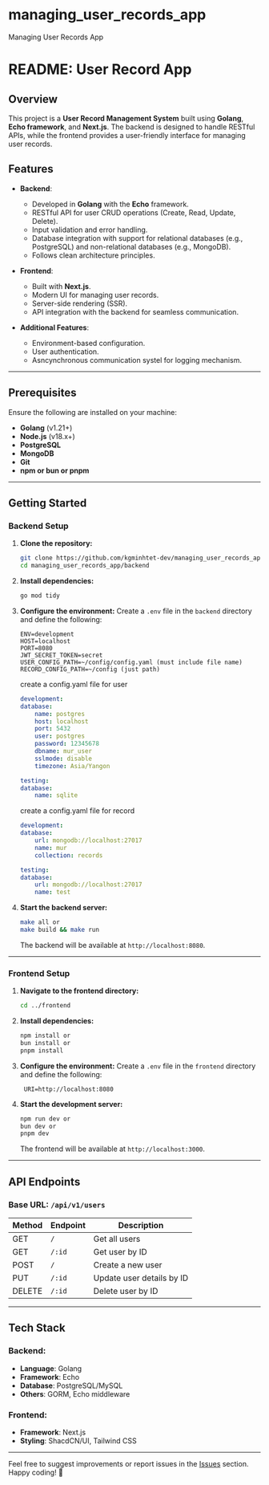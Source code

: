 # managing_user_records_app

Managing User Records App

# README: User Record App

## Overview

This project is a **User Record Management System** built using **Golang**, **Echo framework**, and **Next.js**. The backend is designed to handle RESTful APIs, while the frontend provides a user-friendly interface for managing user records.

## Features

- **Backend**:

  - Developed in **Golang** with the **Echo** framework.
  - RESTful API for user CRUD operations (Create, Read, Update, Delete).
  - Input validation and error handling.
  - Database integration with support for relational databases (e.g., PostgreSQL) and non-relational databases (e.g., MongoDB).
  - Follows clean architecture principles.

- **Frontend**:

  - Built with **Next.js**.
  - Modern UI for managing user records.
  - Server-side rendering (SSR).
  - API integration with the backend for seamless communication.

- **Additional Features**:
  - Environment-based configuration.
  - User authentication.
  - Asncynchronous communication systel for logging mechanism.

---

## Prerequisites

Ensure the following are installed on your machine:

- **Golang** (v1.21+)
- **Node.js** (v18.x+)
- **PostgreSQL**
- **MongoDB**
- **Git**
- **npm or bun or pnpm**

---

## Getting Started

### Backend Setup

1. **Clone the repository:**

   ```bash
   git clone https://github.com/kgminhtet-dev/managing_user_records_app.git
   cd managing_user_records_app/backend
   ```

2. **Install dependencies:**

   ```bash
   go mod tidy
   ```

3. **Configure the environment:**
   Create a `.env` file in the `backend` directory and define the following:

   ```env
   ENV=development
   HOST=localhost
   PORT=8080
   JWT_SECRET_TOKEN=secret
   USER_CONFIG_PATH=~/config/config.yaml (must include file name)
   RECORD_CONFIG_PATH=~/config (just path)
   ```

   create a config.yaml file for user

   ```yaml
   development:
   database:
       name: postgres
       host: localhost
       port: 5432
       user: postgres
       password: 12345678
       dbname: mur_user
       sslmode: disable
       timezone: Asia/Yangon

   testing:
   database:
       name: sqlite
   ```

   create a config.yaml file for record

   ```yaml
   development:
   database:
       url: mongodb://localhost:27017
       name: mur
       collection: records

   testing:
   database:
       url: mongodb://localhost:27017
       name: test
   ```

4. **Start the backend server:**

   ```bash
   make all or
   make build && make run
   ```

   The backend will be available at `http://localhost:8080`.

---

### Frontend Setup

1. **Navigate to the frontend directory:**

   ```bash
   cd ../frontend
   ```

2. **Install dependencies:**

   ```bash
   npm install or
   bun install or
   pnpm install
   ```

3. **Configure the environment:**
   Create a `.env` file in the `frontend` directory and define the following:

   ```env
    URI=http://localhost:8080
   ```

4. **Start the development server:**

   ```bash
   npm run dev or
   bun dev or
   pnpm dev
   ```

   The frontend will be available at `http://localhost:3000`.

---

## API Endpoints

### Base URL: `/api/v1/users`

| Method | Endpoint | Description               |
| ------ | -------- | ------------------------- |
| GET    | `/`      | Get all users             |
| GET    | `/:id`   | Get user by ID            |
| POST   | `/`      | Create a new user         |
| PUT    | `/:id`   | Update user details by ID |
| DELETE | `/:id`   | Delete user by ID         |

---

## Tech Stack

### Backend:

- **Language**: Golang
- **Framework**: Echo
- **Database**: PostgreSQL/MySQL
- **Others**: GORM, Echo middleware

### Frontend:

- **Framework**: Next.js
- **Styling**: ShacdCN/UI, Tailwind CSS

---

Feel free to suggest improvements or report issues in the [Issues](https://github.com/your-username/user-record-app/issues) section. Happy coding! 🎉
